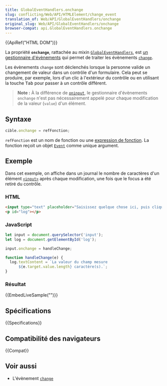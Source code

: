 ```yaml
---
title: GlobalEventHandlers.onchange
slug: conflicting/Web/API/HTMLElement/change_event
translation_of: Web/API/GlobalEventHandlers/onchange
original_slug: Web/API/GlobalEventHandlers/onchange
browser-compat: api.GlobalEventHandlers.onchange
---
```

{{ApiRef("HTML DOM")}}

La propriété **`onchange`**, rattachée au mixin [`GlobalEventHandlers`](/fr/docs/Web/API/GlobalEventHandlers), est [un gestionnaire d'évènements](/fr/docs/Web/Events/Event_handlers) qui permet de traiter les évènements [`change`](/fr/docs/Web/API/HTMLElement/change_event).

Les évènements `change` sont déclenchés lorsque la personne valide un changement de valeur dans un contrôle d'un formulaire. Cela peut se produire, par exemple, lors d'un clic à l'extérieur du contrôle ou en utilisant la touche <kbd>Tab</kbd> pour passer à un contrôle différent.

> **Note :** À la différence de [`oninput`](/fr/docs/Web/API/GlobalEventHandlers/oninput), le gestionnaire d'évènements `onchange` n'est pas nécessairement appelé pour chaque modification de la valeur (`value`) d'un élément.

## Syntaxe

```js
cible.onchange = refFonction;
```

`refFonction` est un nom de fonction ou une [expression de fonction](/fr/docs/Web/JavaScript/Reference/Operators/function). La fonction reçoit un objet [`Event`](/fr/docs/Web/API/Event) comme unique argument.

## Exemple

Dans cet exemple, on affiche dans un journal le nombre de caractères d'un élément [`<input>`](/fr/docs/Web/HTML/Element/Input) après chaque modification, une fois que le focus a été retiré du contrôle.

### HTML

```html
<input type="text" placeholder="Saisissez quelque chose ici, puis cliquez en dehors du champ." size="50">
<p id="log"></p>
```

### JavaScript

```js
let input = document.querySelector('input');
let log = document.getElementById('log');

input.onchange = handleChange;

function handleChange(e) {
  log.textContent = `La valeur du champ mesure
      ${e.target.value.length} caractère(s).`;
}
```

### Résultat

{{EmbedLiveSample("")}}

## Spécifications

{{Specifications}}

## Compatibilité des navigateurs

{{Compat}}

## Voir aussi

- L'évènement [`change`](/fr/docs/Web/API/HTMLElement/change_event)
